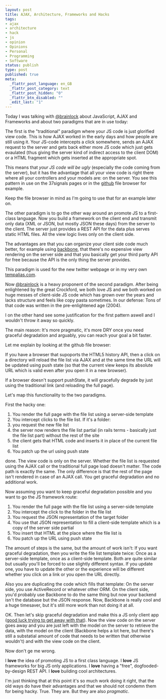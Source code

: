 ```yaml
---
layout: post
title: AJAX, Architecture, Frameworks and Hacks
tags:
- ajax
- architecture
- hack
- js
- opinion
- Opinions
- Personal
- Programming
- Software
status: publish
type: post
published: true
meta:
  _flattr_post_language: en_GB
  _flattr_post_category: text
  _flattr_post_hidden: "0"
  _flattr_btn_disabled: ""
  _edit_last: "1"
---
```

Today I was talking with <a href="http://twitter.com/brainlock">@brainlock</a> about JavaScript, AJAX and Frameworks and about two paradigms that are in use today:

The first is the "traditional" paradigm where your JS code is just glorified view code. This is how AJAX worked in the early days and how people are still using it. Your JS-code intercepts a click somewhere, sends an AJAX request to the server and gets back either more JS code which just gets evaulated (thus giving the server kind of indirect access to the client DOM) or a HTML fragment which gets inserted at the appropriate spot.

This means that<em> your JS code will be ugly</em> (especially the code coming from the server), but it has the advantage that all your view code is right there where all your controllers and your models are: on the server. You see this pattern in use on the 37signals pages or in the <a href="http://github.com">github</a> file browser for example.

Keep the file browser in mind as I'm going to use that for an example later on.

The other paradigm is to go the other way around an promote JS to a first-class language. Now you build a framework on the client end and transmit only data (XML or JSON, but mostly JSON these days) from the server to the client. The server just provides a REST API for the data plus serves static HTML files. All the view logic lives only on the client side.

The advantages are that you can organize your client side code much better, for example using <a href="http://documentcloud.github.com/backbone/">backbone</a>, that there's no expensive view rendering on the server side and that you basically get your third party API for free because the API is the only thing the server provides.

This paradigm is used for the new twitter webpage or in my very own <a href="http://tempalias.com">tempalias.com</a>.

Now <a href="http://twitter.com/brainlock">@brainlock</a> is a heavy proponent of the second paradigm. After being enlightened by the great Crockford, we both love JS and we both worked on huge messes of client-side JS code which has grown over the years and lacks structure and feels like copy pasta sometimes. In our defense: Tons of that code was written in the pre-enlightened age (2004).

I on the other hand see some justification for the first pattern aswell and I wouldn't throw it away so quickly.

The main reason: It's more pragmatic, it's more DRY once you need graceful degradation and arguably, you can reach your goal a bit faster.

Let me explain by looking at the github file browser:

If you have a browser that supoports the HTML5 history API, then a click on a directory will reload the file list via AJAX and at the same time the URL will be updated using push state (so that the current view keeps its absolute URL which is valid even after you open it in a new browser).

If a browser doesn't support pushState, it will gracefully degrade by just using the traditional link (and reloading the full page).

Let's map this functionality to the two paradigms.

First the hacky one:
<ol>
	<li>You render the full page with the file list using a server-side template</li>
	<li>You intercept clicks to the file list. If it's a folder:</li>
	<li>you request the new file list</li>
	<li>the server now renders the file list partial (in rails terms - basically just the file list part) without the rest of the site</li>
	<li>the client gets that HTML code and inserts it in place of the current file list</li>
	<li>You patch up the url using push state</li>
</ol>
done. The view code is only on the server. Whether the file list is requested using the AJAX call or the traditional full page load doesn't matter. The code path is exactly the same. The only difference is that the rest of the page isn't rendered in case of an AJAX call. You get graceful degradation and no additional work.

Now assuming you want to keep graceful degradation possible and you want to go the JS framework route:
<ol>
	<li>You render the full page with the file list using a server-side template</li>
	<li>You intercept the click to the folder in the file list</li>
	<li>You request the JSON representation of the target folder</li>
	<li>You use that JSON representation to fill a client-side template which is a copy of the server side partial</li>
	<li>You insert that HTML at the place where the file list is</li>
	<li>You patch up the URL using push state</li>
</ol>
The amount of steps is the same, but the amount of work isn't: If you want graceful degradation, then you write the file list template twice: Once as a server-side template, once as a client-side template. Both are quite similar but usually you'll be forced to use slightly different syntax. If you update one, you have to update the other or the experience will be different whether you click on a link or you open the URL directly.

Also you are duplicating the code which fills that template: On the server side, you use ActiveRecord or whatever other ORM. On the client side, you'd probably use Backbone to do the same thing but now your backend isn't the database but the JSON response. Now, Backbone is really cool and a huge timesaver, but it's still more work than not doing it at all.

OK. Then let's skip graceful degradation and make this a JS only client app (<a href="http://www.google.com/search?ie=UTF-8&amp;q=gawker+redesign">good luck trying to get away with that</a>). Now the view code on the server goes away and you are just left with the model on the server to retrieve the data, with the model on the client (Backbone helps a lot here, but there's still a substatial amount of code that needs to be written that otherwise wouldn't) and with the view code on the client.

Now don't ge me wrong.

I <strong>love</strong> the idea of promoting JS to a first class language. I <strong>love</strong> JS frameworks for big JS only applications. I <strong>love</strong> having a "free", dogfooded-by-design REST API. I <strong>love</strong> building cool architectures.

I'm just thinking that at this point it's so much work doing it right, that the old ways do have their advantages and that we should not condemn them for being hacky. True. They are. But they are also <em>pragmatic</em>.
